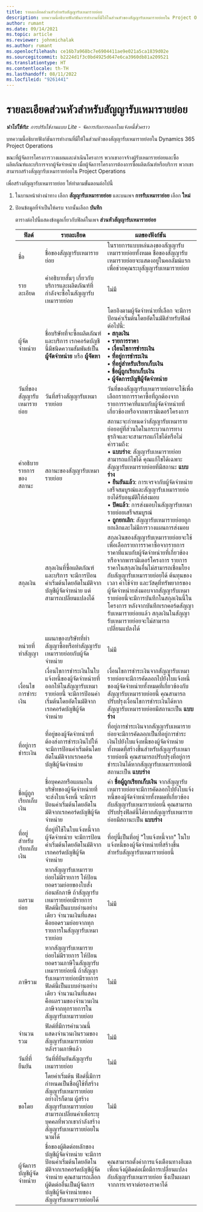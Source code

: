 ```yaml
---
title: รายละเอียดส่วนหัวสำหรับสัญญารับเหมารายย่อย
description: บทความนี้อธิบายฟังก์ชันการทำงานที่มีให้ในส่วนหัวของสัญญารับเหมารายย่อยใน Project Operations
author: rumant
ms.date: 09/14/2021
ms.topic: article
ms.reviewer: johnmichalak
ms.author: rumant
ms.openlocfilehash: ce16b7a968bc7e6904411ae9e021a5ca1839d02e
ms.sourcegitcommit: b2224d1f3c0bd4925d647e6ca3960db81a209521
ms.translationtype: HT
ms.contentlocale: th-TH
ms.lasthandoff: 08/11/2022
ms.locfileid: "9261441"
---
```

# <a name="header-details-for-subcontracts"></a>รายละเอียดส่วนหัวสำหรับสัญญารับเหมารายย่อย

_**นำไปใช้กับ:** การปรับใช้งานแบบ Lite - จัดการกับการออกใบแจ้งหนี้ชั่วคราว_

บทความนี้อธิบายฟังก์ชันการทำงานที่มีให้ในส่วนหัวของสัญญารับเหมารายย่อยใน Dynamics 365 Project Operations

ขณะที่ผู้จัดการโครงการวางแผนและดำเนินโครงการ พวกเขาอาจจ้างผู้รับเหมารายย่อยและซื้อผลิตภัณฑ์และบริการจากผู้จัดจำหน่าย เมื่อผู้จัดการโครงการต้องการซื้อผลิตภัณฑ์หรือบริการ พวกเขาสามารถสร้างสัญญารับเหมารายย่อยใน Project Operations

เพื่อสร้างสัญญารับเหมารายย่อย ให้ทำตามขั้นตอนต่อไปนี้

1. ในบานหน้าต่างนำทาง เลือก **สัญญารับเหมารายย่อย** และบนเพจ **การรับเหมาราย่อย** เลือก **ใหม่**
2. ป้อนข้อมูลที่จำเป็นให้ครบ จากนั้นเลือก **บันทึก**

    ตารางต่อไปนี้แสดงข้อมูลเกี่ยวกับฟิลด์ในเพจ **ส่วนหัวสัญญารับเหมารายย่อย**

    | ฟิลด์ | รายละเอียด |ผลของฟังก์ชัน |
    |---|------|---| 
    | ชื่อ | ชื่อของสัญญารับเหมารายย่อย | ในรายการแบบหล่นลงของสัญญารับเหมารายย่อยทั้งหมด ชื่อของสัญญารับเหมารายย่อยจะแสดงอยู่ในคอลัมน์แรกเพื่อช่วยคุณระบุสัญญารับเหมารายย่อย | 
    | รายละเอียด | คำอธิบายสั้นๆ เกี่ยวกับบริการและผลิตภัณฑ์ที่กำลังจะซื้อในสัญญารับเหมารายย่อย | ไม่มี |
    | ผู้จัดจำหน่าย | ชื่อบริษัทที่จะซื้อผลิตภัณฑ์และบริการ เรกคอร์ดบัญชีนี้มีชนิดความสัมพันธ์เป็น **ผู้จัดจำหน่าย** หรือ **ผู้จัดหา** | โดยอิงตามผู้จัดจำหน่ายที่เลือก จะมีการป้อนค่าเริ่มต้นโดยอัตโนมัติสำหรับฟิลด์ต่อไปนี้:<br/> **• สกุลเงิน** </br> **• รายการราคา** </br> **• เงื่อนไขการชำระเงิน**</br> **• ที่อยู่การชำระเงิน**</br> **• ที่อยู่สำหรับเรียกเก็บเงิน**</br> **• ชื่อผู้ถูกเรียกเก็บเงิน** </br>**• ผู้จัดการบัญชีผู้จัดจำหน่าย**|
    | วันที่ของสัญญารับเหมารายย่อย | วันที่สร้างสัญญารับเหมารายย่อย | วันที่ของสัญญารับเหมารายย่อยจะใช้เพื่อเลือกรายการราคาซื้อที่ถูกต้องจากรายการราคาที่แนบกับผู้จัดจำหน่ายที่เกี่ยวข้องหรือจากพารามิเตอร์โครงการ |
    | คำอธิบายรายการของสถานะ | สถานะของสัญญารับเหมารายย่อย | สถานะจะกำหนดว่าสัญญารับเหมารายย่อยอยู่ที่ส่วนใดในกระบวนการทางธุรกิจและจะสามารถแก้ไขได้หรือไม่ <br/>ค่ารวมถึง:<br>• **แบบร่าง**: สัญญารับเหมารายย่อยสามารถแก้ไขได้ คุณแก้ไขได้เฉพาะสัญญารับเหมารายย่อยที่มีสถานะ **แบบร่าง**<br/>• **ยืนยันแล้ว**: การเจรจากับผู้จัดจำหน่ายเสร็จสมบูรณ์และสัญญารับเหมารายย่อยงได้รับอนุมัติให้ส่งมอบ <br/>• **ปิดแล้ว**: การส่งมอบในสัญญารับเหมารายย่อยเสร็จสมบูรณ์<br/>• **ถูกยกเลิก**: สัญญารับเหมารายย่อยถูกยกเลิกและไม่มีการวางแผนการส่งมอบ  | 
    | สกุลเงิน | สกุลเงินที่ซื้อผลิตภัณฑ์และบริการ จะมีการป้อนค่าเริ่มต้นโดยอัตโนมัติจากบัญชีผู้จัดจำหน่าย แต่สามารถเปลี่ยนแปลงได้ | สกุลเงินของสัญญารับเหมารายย่อยจะใช้เพื่อเลือกรายการราคาซื้อจากรายการราคาที่แนบกับผู้จัดจำหน่ายที่เกี่ยวข้องหรือจากพารามิเตอร์โครงการ รายการราคาในสกุลเงินอื่นไม่สามารถเชื่อมโยงกับสัญญารับเหมารายย่อยได้ ต้นทุนของเวลา ค่าใช้จ่าย และวัสดุที่ทรัพยากรของผู้จัดจำหน่ายส่งมอบจากสัญญารับเหมารายย่อยนี้จะมีการบันทึกในสกุลเงินนี้ในโครงการ หลังจากบันทึกเรกคอร์ดสัญญารับเหมารายย่อยแล้ว สกุลเงินในสัญญารับเหมารายย่อยจะไม่สามารถเปลี่ยนแปลงได้|
    | หน่วยที่ทำสัญญา | แผนกของบริษัทที่ทำสัญญาซื้อหรือทำสัญญารับเหมารายย่อยกับผู้จัดจำหน่าย | ไม่มี |
    | เงื่อนไขการชำระเงิน | เงื่อนไขการชำระเงินในใบแจ้งหนี้ของผู้จัดจำหน่ายที่ออกให้ในสัญญารับเหมารายย่อยนี้ จะมีการป้อนค่าเริ่มต้นโดยอัตโนมัติจากเรกคอร์ดบัญชีผู้จัดจำหน่าย | เงื่อนไขการชำระเงินจากสัญญารับเหมารายย่อยจะมีการคัดลอกไปยังใบแจ้งหนี้ของผู้จัดจำหน่ายทั้งหมดที่เกี่ยวข้องกับสัญญารับเหมารายย่อยนี้ คุณสามารถปรับปรุงเงื่อนไขการชำระเงินได้หากสัญญารับเหมารายย่อยมีสถานะเป็น **แบบร่าง** | 
    | ที่อยู่การชำระเงิน | ที่อยู่ของผู้จัดจำหน่ายที่ต้องส่งการชำระเงินไปให้ จะมีการป้อนค่าเริ่มต้นโดยอัตโนมัติจากเรกคอร์ดบัญชีผู้จัดจำหน่าย | ที่อยู่การชำระเงินจากสัญญารับเหมารายย่อยจะมีการคัดลอกเป็นที่อยู่การชำระเงินไปยังใบแจ้งหนี้ของผู้จัดจำหน่ายทั้งหมดที่สร้างขึ้นสำหรับสัญญารับเหมารายย่อยนี้ คุณสามารถปรับปรุงที่อยู่การชำระเงินได้หากสัญญารับเหมารายย่อยมีสถานะเป็น **แบบร่าง**|
    | ชื่อผู้ถูกเรียกเก็บเงิน | ชื่อบุคคลหรือแผนกในบริษัทของผู้จัดจำหน่ายที่จะส่งใบแจ้งหนี้ จะมีการป้อนค่าเริ่มต้นโดยอัตโนมัติจากเรกคอร์ดบัญชีผู้จัดจำหน่าย | ค่า **ชื่อผู้ถูกเรียกเก็บเงิน** จากสัญญารับเหมารายย่อยจะมีการคัดลอกไปยังใบแจ้งหนี้ของผู้จัดจำหน่ายทั้งหมดที่เกี่ยวข้องกับสัญญารับเหมารายย่อยนี้ คุณสามารถปรับปรุงฟิลด์นี้ได้หากสัญญารับเหมารายย่อยมีสถานะเป็น **แบบร่าง**|
    | ที่อยู่สำหรับเรียกเก็บเงิน | ที่อยู่ที่ใช้ในใบแจ้งหนี้จากผู้จัดจำหน่าย จะมีการป้อนค่าเริ่มต้นโดยอัตโนมัติจากเรกคอร์ดบัญชีผู้จัดจำหน่าย | ที่อยู่นี้เป็นที่อยู่ "ใบแจ้งหนี้จาก" ในใบแจ้งหนี้ของผู้จัดจำหน่ายที่สร้างขึ้นสำหรับสัญญารับเหมารายย่อยนี้ |
    | ผลรวมย่อย | หากสัญญารับเหมารายย่อยไม่มีรายการ ให้ป้อนยอดรวมย่อยของใบสั่งก่อนหักภาษี ถ้าสัญญารับเหมารายย่อยมีรายการ ฟิลด์นี้เป็นแบบอ่านอย่างเดียว จำนวนเงินที่แสดงคือยอดรวมย่อยจากทุกรายการในสัญญารับเหมารายย่อย | ไม่มี |
    | ภาษีรวม | หากสัญญารับเหมารายย่อยไม่มีรายการ ให้ป้อนยอดรวมภาษีในสัญญารับเหมารายย่อยนี้ ถ้าสัญญารับเหมารายย่อยมีรายการ ฟิลด์นี้เป็นแบบอ่านอย่างเดียว จำนวนเงินที่แสดงคือผลรวมของจำนวนเงินภาษีจากทุกรายการในสัญญารับเหมารายย่อย | ไม่มี |
    | จำนวนรวม | ฟิลด์ที่มีการคำนวณนี้แสดงจำนวนเงินรวมของสัญญารับเหมารายย่อยหลังรวมภาษีแล้ว | ไม่มี |
    | วันที่ที่ยืนยัน | วันที่ที่ยืนยันสัญญารับเหมารายย่อย | ไม่มี |
    | ขอโดย | โดยค่าเริ่มต้น ฟิลด์นี้มีการกำหนดเป็นชื่อผู้ใช้ที่สร้างสัญญารับเหมารายย่อย อย่างไรก็ตาม ผู้สร้างสัญญารับเหมารายย่อยสามารถเปลี่ยนค่าเพื่อระบุบุคคลที่พวกเขากำลังสร้างสัญญารับเหมารายย่อยในนามได้ | ไม่มี |
    | ผู้จัดการบัญชีผู้จัดจำหน่าย | ชื่อของผู้ติดต่อหลักของบัญชีผู้จัดจำหน่าย จะมีการป้อนค่าเริ่มต้นโดยอัตโนมัติจากเรกคอร์ดบัญชีผู้จัดจำหน่าย คุณสามารถเลือกผู้ติดต่ออื่นเป็นผู้จัดการบัญชีผู้จัดจำหน่ายของสัญญารับเหมารายย่อยได้ | คุณสามารถตั้งค่าการแจ้งเตือนทางอีเมลเพื่อแจ้งผู้ติดต่อเมื่อมีการเปลี่ยนแปลงกับสัญญารับเหมารายย่อย ซึ่งเป็นผลมาจากการเจรจาต่อรองราคาได้ |
